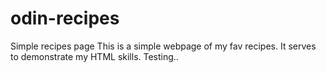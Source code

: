 # odin-recipes
Simple recipes page
This is a simple webpage of my fav recipes. It serves to demonstrate my HTML skills.
Testing..